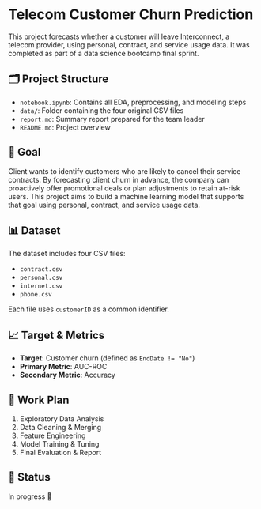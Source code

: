 # Telecom Customer Churn Prediction

This project forecasts whether a customer will leave Interconnect, a telecom provider, using personal, contract, and service usage data. It was completed as part of a data science bootcamp final sprint.

## 🗂️ Project Structure
- `notebook.ipynb`: Contains all EDA, preprocessing, and modeling steps
- `data/`: Folder containing the four original CSV files
- `report.md`: Summary report prepared for the team leader
- `README.md`: Project overview

## 🧠 Goal
Client wants to identify customers who are likely to cancel their service contracts. By forecasting client churn in advance, the company can proactively offer promotional deals or plan adjustments to retain at-risk users. This project aims to build a machine learning model that supports that goal using personal, contract, and service usage data.

## 📊 Dataset
The dataset includes four CSV files:
- `contract.csv`
- `personal.csv`
- `internet.csv`
- `phone.csv`

Each file uses `customerID` as a common identifier.

## 📈 Target & Metrics
- **Target**: Customer churn (defined as `EndDate != "No"`)
- **Primary Metric**: AUC-ROC
- **Secondary Metric**: Accuracy

## 🚧 Work Plan
1. Exploratory Data Analysis
2. Data Cleaning & Merging
3. Feature Engineering
4. Model Training & Tuning
5. Final Evaluation & Report

## 📌 Status
In progress 🚧

